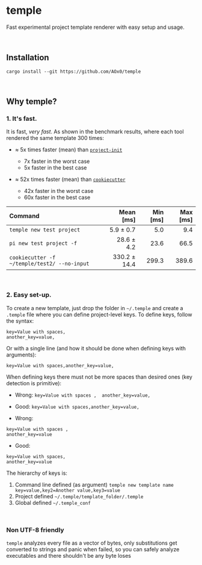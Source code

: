 # temple

Fast experimental project template renderer with easy setup and usage.

</br>

## Installation

    cargo install --git https://github.com/AOx0/temple

</br>

## Why temple?



### 1. It's fast.

It is fast, *very fast*. As shown in the benchmark results, where each tool rendered the same template 300 times:

* ≈ 5x times faster (mean) than [`project-init`](https://github.com/legion-labs/project-init)
    * 7x faster in the worst case
    * 5x faster in the best case

* ≈ 52x times faster (mean) than [`cookiecutter`](https://github.com/cookiecutter/cookiecutter)
    * 42x faster in the worst case
    * 60x faster in the best case

| Command | Mean [ms] | Min [ms] | Max [ms] |
|:---|---:|---:|---:|
| `temple new test project` | 5.9 ± 0.7 | 5.0 | 9.4 | 
| `pi new test project -f` | 28.6 ± 4.2 | 23.6 | 66.5 |
| `cookiecutter -f ~/temple/test2/ --no-input` | 330.2 ± 14.4 | 299.3 | 389.6 |

</br>

### 2. Easy set-up.

To create a new template, just drop the folder in `~/.temple` and create a `.temple` file where you can define project-level keys. To define keys, follow the syntax:

    key=Value with spaces,
    another_key=value,

Or with a single line (and how it should be done when defining keys with arguments):

    key=Value with spaces,another_key=value,

When defining keys there must not be more spaces than desired ones (key detection is primitive):

- Wrong: `key=Value with spaces ,  another_key=value,`
- Good:  `key=Value with spaces,another_key=value,`

- Wrong: 

```
key=Value with spaces , 
another_key=value
```
    
- Good:  
    
```
key=Value with spaces,
another_key=value
```


The hierarchy of keys is:

1. Command line defined (as argument) `temple new template name key=value,key2=Another value,key3=value`
2. Project defined `~/.temple/template_folder/.temple`
3. Global defined `~/.temple_conf`

</br>

### Non UTF-8 friendly

`temple` analyzes every file as a vector of bytes, only substitutions get converted to strings and panic when failed, so you can safely analyze executables and there shouldn't be any byte loses
